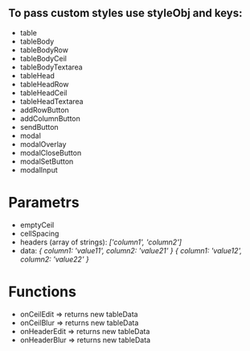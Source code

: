 ## To pass custom styles use styleObj and keys:
  * table
  * tableBody
  * tableBodyRow
  * tableBodyCeil
  * tableBodyTextarea
  * tableHead
  * tableHeadRow
  * tableHeadCeil
  * tableHeadTextarea
  * addRowButton
  * addColumnButton
  * sendButton
  * modal
  * modalOverlay
  * modalCloseButton
  * modalSetButton
  * modalInput

# Parametrs
  * emptyCeil
  * cellSpacing
  * headers (array of strings):
    *['column1', 'column2']*
  * data:
    *{ column1: 'value11', column2: 'value21' }*
    *{ column1: 'value12', column2: 'value22' }*

# Functions
  * onCeilEdit => returns new tableData
  * onCeilBlur => returns new tableData
  * onHeaderEdit => returns new tableData
  * onHeaderBlur => returns new tableData